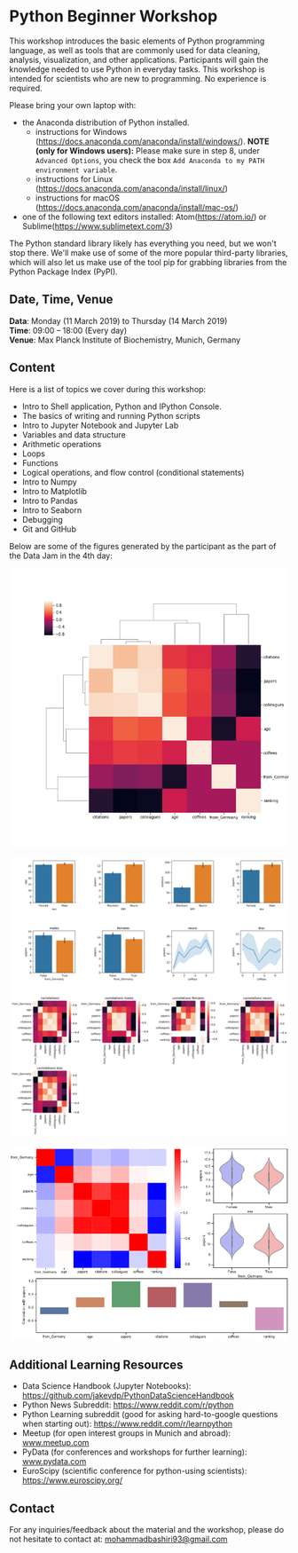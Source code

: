 # Python Beginner Workshop
This workshop introduces the basic elements of Python programming language, as well as tools that are commonly used for data cleaning, analysis, visualization, and other applications. Participants will gain the knowledge needed to use Python in everyday tasks. This workshop is intended for scientists who are new to programming. No experience is required.

Please bring your own laptop with:

- the Anaconda distribution of Python installed.
    - instructions for Windows (https://docs.anaconda.com/anaconda/install/windows/). **NOTE (only for Windows users):** Please make sure in step 8, under `Advanced Options`, you check the box `Add Anaconda to my PATH environment variable`.
    - instructions for Linux (https://docs.anaconda.com/anaconda/install/linux/)
    - instructions for macOS (https://docs.anaconda.com/anaconda/install/mac-os/)
- one of the following text editors installed: Atom(https://atom.io/) or Sublime(https://www.sublimetext.com/3)

The Python standard library likely has everything you need, but we won't stop there. We'll make use of some of the more popular third-party libraries, which will also let us make use of the tool pip for grabbing libraries from the Python Package Index (PyPI).

## Date, Time, Venue
**Data**: Monday (11 March 2019) to Thursday (14 March 2019) <br>
**Time**: 09:00 – 18:00 (Every day) <br>
**Venue**: Max Planck Institute of Biochemistry, Munich, Germany

## Content
Here is a list of topics we cover during this workshop:
- Intro to Shell application, Python and IPython Console.
- The basics of writing and running Python scripts
- Intro to Jupyter Notebook and Jupyter Lab
- Variables and data structure
- Arithmetic operations
- Loops
- Functions
- Logical operations, and flow control (conditional statements)
- Intro to Numpy
- Intro to Matplotlib
- Intro to Pandas
- Intro to Seaborn
- Debugging
- Git and GitHub

Below are some of the figures generated by the participant as the part of the Data Jam in the 4th day:

<p align="center">
	<img src="https://github.com/mohammadbashiri/MPI-python-workshop-2019/blob/master/img/result1.png?raw=true" alt="Fig6">
</p>
<p align="center">
	<img src="https://github.com/mohammadbashiri/MPI-python-workshop-2019/blob/master/img/result2.png?raw=true" alt="Fig6">
</p>
<p align="center">
	<img src="https://github.com/mohammadbashiri/MPI-python-workshop-2019/blob/master/img/result3.png?raw=true" alt="Fig6">
</p>

## Additional Learning Resources
- Data Science Handbook (Jupyter Notebooks): https://github.com/jakevdp/PythonDataScienceHandbook
- Python News Subreddit: https://www.reddit.com/r/python
- Python Learning subreddit (good for asking hard-to-google questions when starting out): https://www.reddit.com/r/learnpython
- Meetup (for open interest groups in Munich and abroad): www.meetup.com
- PyData (for conferences and workshops for further learning): www.pydata.com
- EuroScipy (scientific conference for python-using scientists): https://www.euroscipy.org/


## Contact
For any inquiries/feedback about the material and the workshop, please do not hesitate to contact at: mohammadbashiri93@gmail.com
